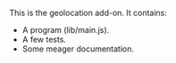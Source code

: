 This is the geolocation add-on.  It contains:

* A program (lib/main.js).
* A few tests.
* Some meager documentation.
